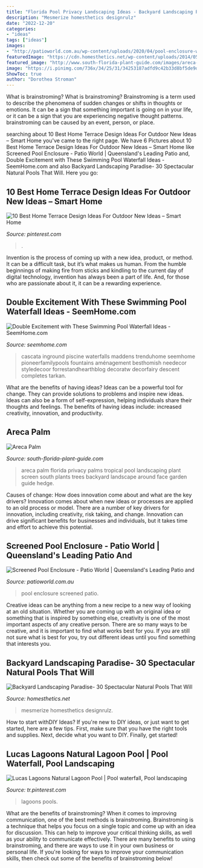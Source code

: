 ```yaml
---
title: "Florida Pool Privacy Landscaping Ideas - Backyard Landscaping Paradise- 30 Spectacular Natural Pools That Will"
description: "Mesmerize homesthetics designrulz"
date: "2022-12-20"
categories:
- "ideas"
tags: ["ideas"]
images:
- "http://patioworld.com.au/wp-content/uploads/2020/04/pool-enclosure-web-001.jpg"
featuredImage: "https://cdn.homesthetics.net/wp-content/uploads/2014/05/Backyard-Landscaping-Paradise-30-Spectacular-Natural-Pools-That-Will-Mesmerize-You-homesthetics-9.jpg"
featured_image: "http://www.south-florida-plant-guide.com/images/areca-1-A.jpg"
image: "https://i.pinimg.com/736x/34/25/31/34253187adfd9c42b33d8bf5de9d4b4c.jpg"
ShowToc: true
author: "Dorothea Stroman"
---
```



What is brainstroming?
What is brainstroming? Brainstroming is a term used to describe the phenomena of sudden changes or shifts in thoughts or emotions. It can be a sign that something important is going on in your life, or it can be a sign that you are experiencing negative thought patterns. brainstroming can be caused by an event, person, or place.

	

		
searching about 10 Best Home Terrace Design Ideas For Outdoor New Ideas – Smart Home you've came to the right page. We have 6 Pictures about 10 Best Home Terrace Design Ideas For Outdoor New Ideas – Smart Home like Screened Pool Enclosure - Patio World | Queensland&#039;s Leading Patio and, Double Excitement with These Swimming Pool Waterfall Ideas - SeemHome.com and also Backyard Landscaping Paradise- 30 Spectacular Natural Pools That Will. Here you go:
		
    
## 10 Best Home Terrace Design Ideas For Outdoor New Ideas – Smart Home

<img loading=lazy src="https://i.pinimg.com/736x/a3/e6/a4/a3e6a4f299c306faf68e9b0eb4ee84c6.jpg" onerror="this.onerror=null;this.src='https://tse1.mm.bing.net/th?id=OIP.v1e-vKpZv21C3OlzdCtjHwHaJ4&amp;pid=15.1';" alt="10 Best Home Terrace Design Ideas For Outdoor New Ideas – Smart Home">

_Source: pinterest.com_

>. 

	

Invention is the process of coming up with a new idea, product, or method. It can be a difficult task, but it’s what makes us human. From the humble beginnings of making fire from sticks and kindling to the current day of digital technology, invention has always been a part of life. And, for those who are passionate about it, it can be a rewarding experience.

    
## Double Excitement With These Swimming Pool Waterfall Ideas - SeemHome.com

<img loading=lazy src="https://seemhome.com/wp-content/uploads/2019/09/swimming-pool-waterfall-ideas-6.jpg" onerror="this.onerror=null;this.src='https://tse3.mm.bing.net/th?id=OIP.E4oJ3kdHIwqoTFEuf5FQjQHaLH&amp;pid=15.1';" alt="Double Excitement with These Swimming Pool Waterfall Ideas - SeemHome.com">

_Source: seemhome.com_

>cascata inground piscine waterfalls maddens trenduhome seemhome pioneerfamilypools fountains aménagement besthomish needecor styledecoor forrestandhearthblog decoratw decorfairy descent completes tarkan. 

	

What are the benefits of having ideas?
Ideas can be a powerful tool for change. They can provide solutions to problems and inspire new ideas. Ideas can also be a form of self-expression, helping individuals share their thoughts and feelings. The benefits of having ideas include: increased creativity, innovation, and productivity.

    
## Areca Palm

<img loading=lazy src="http://www.south-florida-plant-guide.com/images/areca-1-A.jpg" onerror="this.onerror=null;this.src='https://tse4.mm.bing.net/th?id=OIP.ywLq52a2_c2ZfHzOt1VNegAAAA&amp;pid=15.1';" alt="Areca Palm">

_Source: south-florida-plant-guide.com_

>areca palm florida privacy palms tropical pool landscaping plant screen south plants trees backyard landscape around face garden guide hedge. 

	

Causes of change: How does innovation come about and what are the key drivers?
Innovation comes about when new ideas or processes are applied to an old process or model. There are a number of key drivers for innovation, including creativity, risk taking, and change. Innovation can drive significant benefits for businesses and individuals, but it takes time and effort to achieve this potential.

    
## Screened Pool Enclosure - Patio World | Queensland&#039;s Leading Patio And

<img loading=lazy src="http://patioworld.com.au/wp-content/uploads/2020/04/pool-enclosure-web-001.jpg" onerror="this.onerror=null;this.src='https://tse2.mm.bing.net/th?id=OIP.bIoVpnlNZWjjQ8up5N30RwHaHa&amp;pid=15.1';" alt="Screened Pool Enclosure - Patio World | Queensland&#039;s Leading Patio and">

_Source: patioworld.com.au_

>pool enclosure screened patio. 

	

Creative ideas can be anything from a new recipe to a new way of looking at an old situation. Whether you are coming up with an original idea or something that is inspired by something else, creativity is one of the most important aspects of any creative person. There are so many ways to be creative, and it is important to find what works best for you. If you are still not sure what is best for you, try out different ideas until you find something that interests you.

    
## Backyard Landscaping Paradise- 30 Spectacular Natural Pools That Will

<img loading=lazy src="https://cdn.homesthetics.net/wp-content/uploads/2014/05/Backyard-Landscaping-Paradise-30-Spectacular-Natural-Pools-That-Will-Mesmerize-You-homesthetics-9.jpg" onerror="this.onerror=null;this.src='https://tse4.mm.bing.net/th?id=OIP.8fJXXf2IwxZYBCt0fcwMpAHaKw&amp;pid=15.1';" alt="Backyard Landscaping Paradise- 30 Spectacular Natural Pools That Will">

_Source: homesthetics.net_

>mesmerize homesthetics designrulz. 

	

How to start withDIY Ideas?
If you're new to DIY ideas, or just want to get started, here are a few tips. First, make sure that you have the right tools and supplies. Next, decide what you want to DIY. Finally, get started!

    
## Lucas Lagoons Natural Lagoon Pool | Pool Waterfall, Pool Landscaping

<img loading=lazy src="https://i.pinimg.com/736x/34/25/31/34253187adfd9c42b33d8bf5de9d4b4c.jpg" onerror="this.onerror=null;this.src='https://tse1.mm.bing.net/th?id=OIP.Hm6JsO4LGsLSWPdliZZeQgHaLH&amp;pid=15.1';" alt="Lucas Lagoons Natural Lagoon Pool | Pool waterfall, Pool landscaping">

_Source: tr.pinterest.com_

>lagoons pools. 

	

What are the benefits of brainstroming?
When it comes to improving communication, one of the best methods is brainstroming. Brainstroming is a technique that helps you focus on a single topic and come up with an idea for discussion. This can help to improve your critical thinking skills, as well as your ability to communicate effectively. There are many benefits to using brainstroming, and there are ways to use it in your own business or personal life. If you're looking for ways to improve your communication skills, then check out some of the benefits of brainstroming below!

